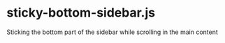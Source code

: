 # sticky-bottom-sidebar.js
Sticking the bottom part of the sidebar while scrolling in the main content
